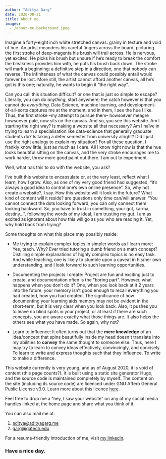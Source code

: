 ```yaml
---
author: "Aditya Garg"
date: 2020-08-21
title: About me.
images:
  - /about-me-background.jpeg
---
```


Imagine a forty-eight inch white stretched canvas: grainy in texture and void of hue. An artist meanders his careful fingers across the board, picturing the first stroke of deep-magenta his brush will trail across. He is nervous, yet excited. He picks his brush but unsure if he’s ready to break the comfort the bleakness provides him with, he puts his brush back down. The stroke will mark a beginning: a definitive step in a direction, one that nobody can reverse. The infiniteness of what the canvas could possibly entail would forever be lost. More still, the artist cannot afford another canvas, all he’s got is this one; naturally, he wants to begin it “the right way”.

Can you call this situation difficult? or one that is just so simple to escape? Literally, you can do *anything*, start anywhere; the catch however is that you cannot do *everything*. Data Science, machine learning, and development-of-all-sorts captures me at the moment, and in them, I see the hue I like. Thus, the first stroke –my attempt to pursue them– howsoever meagre howsoever pale, now sits on the canvas. And so, you see this website. Am I starting the right way? Is making a website all that necessary? Am I naïve in trying to learn a specialisation like data-science that generally graduate students do? Is taking a defer semester from university alright? Did I just use the right analogy to explain my situation? For all these question, I frankly know little, just as much as I care. All I know right now is that the hue looks beautiful sitting on the canvas, and the very stroke encourages me to work harder, throw more good paint out there. I am out to experiment.

Well, what has this to do with the website, you ask?

I’ve built this website to encapsulate or, at the very least, reflect what I learn, how I grow. Also, as one of my very good friend had suggested, “it’s always a good idea to control one’s own online presence”. So, why not create a website?, I say. How this website will it look in the future? What kind of content will it reside? are questions only time can/will answer. “You cannot connect the dots looking forward, you can only connect them looking backward. So, you have to trust in something, your gut, karma, destiny…”, following the words of my ideal, I am trusting my gut. I am as excited as ignorant about how this will go as you who are reading it. Yet, why hold back from trying?

Some thoughts on what this place may possibly reside:

 - Me trying to explain complex topics in simpler words as I learn more: Yes, teach. Why?  Ever tried tutoring a dumb friend on a math concept? Distilling simple explanations of highly complex topics is no easy task. And while teaching,  one is likely to stumble upon a caveat in his/her own understanding, and I look forward to such learning opportunities.

 - Documenting the projects I create: Project are fun and exciting just to create, and documentation often is the “boring part”. However, what happens when you don’t do it? One, when you look back at it 2 years into the future, your memory isn’t good enough to recall everything you had created, how you had created. The significance of how documenting your learning aids memory may not be evident in the short-term, but it is very clear when you look back. Also, it pushes you to leave no blind spots in your project, or at least if there are such concepts, you are aware exactly what those things are. It also helps the others see what you have made. So again, why not?

 - Learn to influence: It often turns out that the **mere knowledge** of an idea/concept that spins beautifully inside my head doesn't translate into my abilities to **convey** the same thought to someone else. Thus, here I may try to learn to convey ideas effectively, convincingly, and concisely. To learn to write and express thoughts such that they influence. To write to make a difference.

This website currently is very young, and as of August 2020, it is void of content (this page counts?). It is built using a static site generator Hugo, and the source code is maintained completely by myself. The content on the site (including its source code) are licenced under GNU Affero General Public License v3.0. Learn more about this licence [here](https://www.gnu.org/licenses/agpl-3.0.en.html).

Feel free to drop me a "hey, I saw your website" on any of my social media handles linked at the home page and share what you think of it.

You can also mail me at:

1. aditya@adityagarg.me
2. garg@gatech.edu

For a resume-friendly introduction of me, visit [my linkedin](https://www.linkedin.com/in/aditya-garg-2a601591/).

### Have a nice day.
